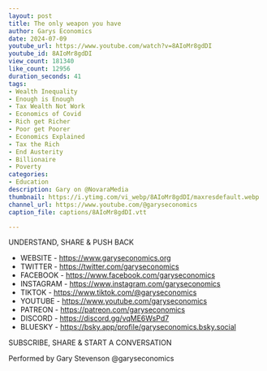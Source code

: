 ```yaml
---
layout: post
title: The only weapon you have
author: Garys Economics
date: 2024-07-09
youtube_url: https://www.youtube.com/watch?v=8AIoMr8gdDI
youtube_id: 8AIoMr8gdDI
view_count: 181340
like_count: 12956
duration_seconds: 41
tags:
- Wealth Inequality
- Enough is Enough
- Tax Wealth Not Work
- Economics of Covid
- Rich get Richer
- Poor get Poorer
- Economics Explained
- Tax the Rich
- End Austerity
- Billionaire
- Poverty
categories:
- Education
description: Gary on @NovaraMedia
thumbnail: https://i.ytimg.com/vi_webp/8AIoMr8gdDI/maxresdefault.webp
channel_url: https://www.youtube.com/@garyseconomics
caption_file: captions/8AIoMr8gdDI.vtt

---
```


UNDERSTAND, SHARE & PUSH BACK

- WEBSITE - https://www.garyseconomics.org
- TWITTER  - https://twitter.com/garyseconomics
- FACEBOOK - https://www.facebook.com/garyseconomics
- INSTAGRAM  - https://www.instagram.com/garyseconomics
- TIKTOK - https://www.tiktok.com/@garyseconomics
- YOUTUBE -  https://www.youtube.com/garyseconomics
- PATREON - https://patreon.com/garyseconomics
- DISCORD - https://discord.gg/vqME6WsPd7
- BLUESKY - https://bsky.app/profile/garyseconomics.bsky.social

SUBSCRIBE, SHARE & START A CONVERSATION

Performed by Gary Stevenson
@garyseconomics
